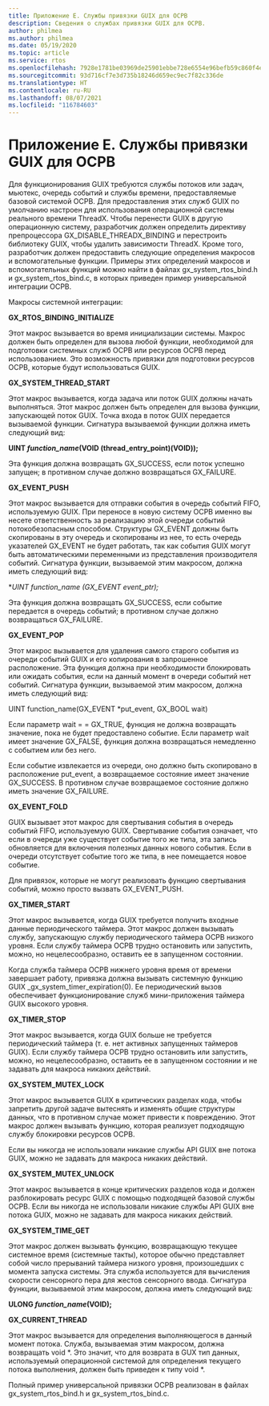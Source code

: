 ```yaml
---
title: Приложение Е. Службы привязки GUIX для ОСРВ
description: Сведения о службах привязки GUIX для ОСРВ.
author: philmea
ms.author: philmea
ms.date: 05/19/2020
ms.topic: article
ms.service: rtos
ms.openlocfilehash: 7928e1781be03969de25901ebbe728e6554e96befb59c860f4ea53663c28932d
ms.sourcegitcommit: 93d716cf7e3d735b18246d659ec9ec7f82c336de
ms.translationtype: HT
ms.contentlocale: ru-RU
ms.lasthandoff: 08/07/2021
ms.locfileid: "116784603"
---
```

# <a name="appendix-f---guix-rtos-binding-services"></a>Приложение Е. Службы привязки GUIX для ОСРВ

Для функционирования GUIX требуются службы потоков или задач, мьютекс, очередь событий и службы времени, предоставляемые базовой системой ОСРВ. Для предоставления этих служб GUIX по умолчанию настроен для использования операционной системы реального времени ThreadX. Чтобы перенести GUIX в другую операционную систему, разработчик должен определить директиву препроцессора GX_DISABLE_THREADX_BINDING и перестроить библиотеку GUIX, чтобы удалить зависимости ThreadX. Кроме того, разработчик должен предоставить следующие определения макросов и вспомогательные функции. Примеры этих определений макросов и вспомогательных функций можно найти в файлах gx_system_rtos_bind.h и gx_system_rtos_bind.c, в которых приведен пример универсальной интеграции ОСРВ.

Макросы системной интеграции:

**GX_RTOS_BINDING_INITIALIZE**

Этот макрос вызывается во время инициализации системы. Макрос должен быть определен для вызова любой функции, необходимой для подготовки системных служб ОСРВ или ресурсов ОСРВ перед использованием. Это возможность привязки для подготовки ресурсов ОСРВ, которые будут использоваться GUIX.

**GX_SYSTEM_THREAD_START**

Этот макрос вызывается, когда задача или поток GUIX должны начать выполняться. Этот макрос должен быть определен для вызова функции, запускающей поток GUIX. Точка входа в поток GUIX передается вызываемой функции. Сигнатура вызываемой функции должна иметь следующий вид:

**UINT *function_name*(VOID (thread_entry_point)(VOID));**

Эта функция должна возвращать GX_SUCCESS, если поток успешно запущен; в противном случае должно возвращаться GX_FAILURE.

**GX_EVENT_PUSH**

Этот макрос вызывается для отправки события в очередь событий FIFO, используемую GUIX. При переносе в новую систему ОСРВ именно вы несете ответственность за реализацию этой очереди событий потокобезопасным способом. Структуры GX_EVENT должны быть скопированы в эту очередь и скопированы из нее, то есть очередь указателей GX_EVENT не будет работать, так как события GUIX могут быть автоматическими переменными из представления производителя событий. Сигнатура функции, вызываемой этим макросом, должна иметь следующий вид:

**UINT *function_name* (GX_EVENT *event_ptr);**

Эта функция должна возвращать GX_SUCCESS, если событие передается в очередь событий; в противном случае должно возвращаться GX_FAILURE.

**GX_EVENT_POP**

Этот макрос вызывается для удаления самого старого события из очереди событий GUIX и его копирования в запрошенное расположение. Эта функция должна при необходимости блокировать или ожидать события, если на данный момент в очереди событий нет событий. Сигнатура функции, вызываемой этим макросом, должна иметь следующий вид:

UINT function_name(GX_EVENT *put_event, GX_BOOL wait)

Если параметр wait = = GX_TRUE, функция не должна возвращать значение, пока не будет предоставлено событие. Если параметр wait имеет значение GX_FALSE, функция должна возвращаться немедленно с событием или без него.

Если событие извлекается из очереди, оно должно быть скопировано в расположение put_event, а возвращаемое состояние имеет значение GX_SUCCESS. В противном случае возвращаемое состояние должно иметь значение GX_FAILURE.

**GX_EVENT_FOLD**

GUIX вызывает этот макрос для свертывания события в очередь событий FIFO, используемую GUIX. Свертывание события означает, что если в очереди уже существует событие того же типа, эта запись обновляется для включения полезных данных нового события. Если в очереди отсутствует событие того же типа, в нее помещается новое событие. 

Для привязок, которые не могут реализовать функцию свертывания событий, можно просто вызвать GX_EVENT_PUSH.

**GX_TIMER_START**

Этот макрос вызывается, когда GUIX требуется получить входные данные периодического таймера. Этот макрос должен вызывать службу, запускающую службу периодического таймера ОСРВ низкого уровня. Если службу таймера ОСРВ трудно остановить или запустить, можно, но нецелесообразно, оставить ее в запущенном состоянии.

Когда служба таймера ОСРВ нижнего уровня время от времени завершает работу, привязка должна вызывать системную функцию GUIX _gx_system_timer_expiration(0). Ее периодический вызов обеспечивает функционирование служб мини-приложения таймера GUIX высокого уровня.

**GX_TIMER_STOP**

Этот макрос вызывается, когда GUIX больше не требуется периодический таймера (т. е. нет активных запущенных таймеров GUIX). Если службу таймера ОСРВ трудно остановить или запустить, можно, но нецелесообразно, оставить ее в запущенном состоянии и не задавать для макроса никаких действий.

**GX_SYSTEM_MUTEX_LOCK**

Этот макрос вызывается GUIX в критических разделах кода, чтобы запретить другой задаче вытеснять и изменять общие структуры данных, что в противном случае может привести к повреждению. Этот макрос должен вызывать функцию, которая реализует подходящую службу блокировки ресурсов ОСРВ.

Если вы никогда не использовали никакие службы API GUIX вне потока GUIX, можно не задавать для макроса никаких действий.

**GX_SYSTEM_MUTEX_UNLOCK**

Этот макрос вызывается в конце критических разделов кода и должен разблокировать ресурс GUIX с помощью подходящей базовой службы ОСРВ. Если вы никогда не использовали никакие службы API GUIX вне потока GUIX, можно не задавать для макроса никаких действий.

**GX_SYSTEM_TIME_GET**

Этот макрос должен вызывать функцию, возвращающую текущее системное время (системные такты), которое обычно представляет собой число прерываний таймера низкого уровня, произошедших с момента запуска системы. Эта служба используется для вычисления скорости сенсорного пера для жестов сенсорного ввода. Сигнатура функции, вызываемой этим макросом, должна иметь следующий вид:

**ULONG *function_name*(VOID);**

**GX_CURRENT_THREAD**

Этот макрос вызывается для определения выполняющегося в данный момент потока. Служба, вызываемая этим макросом, должна возвращать void *. Это значит, что для возврата в GUX тип данных, используемый операционной системой для определения текущего потока выполнения, должен быть приведен к типу void *.

Полный пример универсальной привязки ОСРВ реализован в файлах gx_system_rtos_bind.h и gx_system_rtos_bind.c.